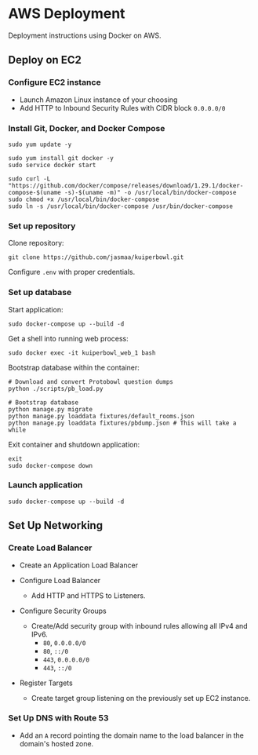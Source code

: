 # AWS Deployment

Deployment instructions using Docker on AWS.

## Deploy on EC2

### Configure EC2 instance

  - Launch Amazon Linux instance of your choosing
  - Add HTTP to Inbound Security Rules with CIDR block `0.0.0.0/0`

### Install Git, Docker, and Docker Compose

    sudo yum update -y

    sudo yum install git docker -y
    sudo service docker start
	
    sudo curl -L "https://github.com/docker/compose/releases/download/1.29.1/docker-compose-$(uname -s)-$(uname -m)" -o /usr/local/bin/docker-compose
    sudo chmod +x /usr/local/bin/docker-compose
    sudo ln -s /usr/local/bin/docker-compose /usr/bin/docker-compose


### Set up repository

Clone repository:

    git clone https://github.com/jasmaa/kuiperbowl.git

Configure `.env` with proper credentials.

### Set up database

Start application:

    sudo docker-compose up --build -d

Get a shell into running web process:

    sudo docker exec -it kuiperbowl_web_1 bash

Bootstrap database within the container:

    # Download and convert Protobowl question dumps
    python ./scripts/pb_load.py

    # Bootstrap database
    python manage.py migrate
    python manage.py loaddata fixtures/default_rooms.json
    python manage.py loaddata fixtures/pbdump.json # This will take a while

Exit container and shutdown application:

    exit
    sudo docker-compose down

### Launch application

    sudo docker-compose up --build -d


## Set Up Networking

### Create Load Balancer

- Create an Application Load Balancer

- Configure Load Balancer
  - Add HTTP and HTTPS to Listeners.

- Configure Security Groups
  - Create/Add security group with inbound rules allowing all IPv4 and IPv6.
    - `80`, `0.0.0.0/0`
    - `80`, `::/0`
    - `443`, `0.0.0.0/0`
    - `443`, `::/0`

- Register Targets
  - Create target group listening on the previously set up EC2 instance.

### Set Up DNS with Route 53

- Add an `A` record pointing the domain name to the load balancer in the domain's hosted zone.